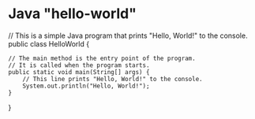# Java "hello-world"

// This is a simple Java program that prints "Hello, World!" to the console.
public class HelloWorld {

    // The main method is the entry point of the program.
    // It is called when the program starts.
    public static void main(String[] args) {
        // This line prints "Hello, World!" to the console.
        System.out.println("Hello, World!");
    }
}
